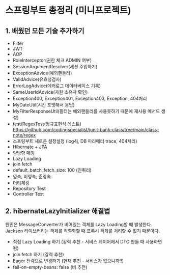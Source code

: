 # 스프링부트 총정리 (미니프로젝트)

## 1. 배웠던 모든 기술 추가하기
- Filter
- JWT
- AOP
- RoleInterceptor(권한 체크 ADMIN 여부)
- SessionArgumentResolver(세션 주입하기)
- ExceptionAdvice(예외핸들러)
- ValidAdvice(유효성검사)
- ErrorLogAdvice(에러로그 데이터베이스 기록)
- SameUserIdAdvice(자원 소유자 확인)
- Exception400, Exception401, Exception403, Exception, 404처리
- MyDateUtil(시간 포멧해서 응답)
- MyFilterResponseUtil(필터는 예외핸들러를 사용못하기 때문에 재사용 메서드 생성)
- test/RegexTest(정규표현식 테스트) https://github.com/codingspecialist/junit-bank-class/tree/main/class-note/regex
- 스프링부트 새로운 설정설정 (log4j, DB 파라메터 trace, 404처리)
- Hibernate + JPA
- 양방향 매핑
- Lazy Loading
- join fetch
- default_batch_fetch_size: 100 (인쿼리)
- 영속, 비영속, 준영속
- 더티체킹
- Repository Test
- Controller Test

## 2. hibernateLazyInitializer 해결법
원인은 MessageConverter가 비어있는 객체를 Lazy Loading할 때 발생한다.
Jackson 라이브러리는 객체를 직렬화할 때 프록시 객체를 처리할 수 없기 때문이다.
- 직접 Lazy Loading 하기 (강력 추천 - 서비스 레이어에서 DTO 만들 때 사용하면 됨)
- join fetch 하기 (강력 추천)
- Eager 전략으로 변경하기 (현재 추천 - 서비스가 없으니까!!)
- fail-on-empty-beans: false (비 추천)
